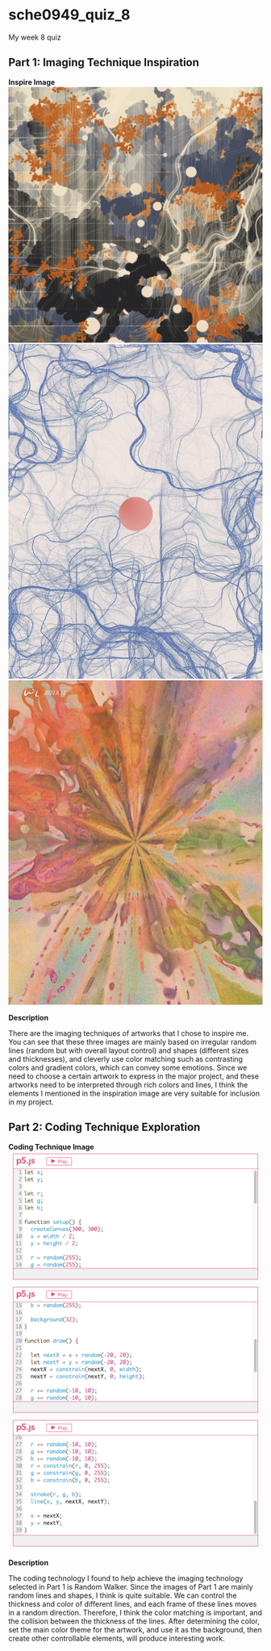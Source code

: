 # sche0949_quiz_8
My week 8 quiz

## Part 1: Imaging Technique Inspiration

**Inspire Image**
![Inspire artwork](readmeimages/Part1%20inspire%20artwork.jpg)
![Inspire artwork](readmeimages/Part1%20inspire%20artwork2.jpg)
![Inspire artwork](readmeimages/Part1%20inspire%20artwork3.jpg)

**Description**

There are the imaging techniques of artworks that I chose to inspire me. You can see that these three images are mainly based on irregular random lines (random but with overall layout control) and shapes (different sizes and thicknesses), and cleverly use color matching such as contrasting colors and gradient colors, which can convey some emotions. Since we need to choose a certain artwork to express in the major project, and these artworks need to be interpreted through rich colors and lines, I think the elements I mentioned in the inspiration image are very suitable for inclusion in my project.

## Part 2: Coding Technique Exploration

**Coding Technique Image**
![Coding Technique Image](readmeimages/截屏2024-05-02%20下午5.56.28.png)
![Coding Technique Image](readmeimages/截屏2024-05-02%20下午5.56.35.png)
![Coding Technique Image](readmeimages/截屏2024-05-02%20下午5.56.38.png)

**Description**

The coding technology I found to help achieve the imaging technology selected in Part 1 is Random Walker. Since the images of Part 1 are mainly random lines and shapes, I think is quite suitable. We can control the thickness and color of different lines, and each frame of these lines moves in a random direction. Therefore, I think the color matching is important, and the collision between the thickness of the lines. After determining the color, set the main color theme for the artwork, and use it as the background, then create other controllable elements, will produce interesting work.
